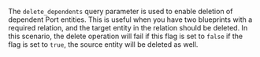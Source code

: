 The `delete_dependents` query parameter is used to enable deletion of dependent Port entities. This is useful when you have two blueprints with a required relation, and the target entity in the relation should be deleted. In this scenario, the delete operation will fail if this flag is set to `false` if the flag is set to `true`, the source entity will be deleted as well.
